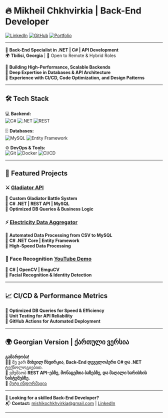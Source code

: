 # 🔥 Mikheil Chkhvirkia | Back-End Developer

[![LinkedIn](https://img.shields.io/badge/LinkedIn-Profile-blue?style=flat&logo=linkedin)](https://www.linkedin.com/in/mikheil-chkhvirkia-a1809421a/)
[![GitHub](https://img.shields.io/badge/GitHub-Profile-black?style=flat&logo=github)](https://github.com/MikheiliChkhvirkia)
[![Portfolio](https://img.shields.io/badge/Portfolio-Live-green?style=flat&logo=web)](https://yourportfolio.com)

---

🚀 **Back-End Specialist in .NET | C# | API Development**  
🌍 **Tbilisi, Georgia** | 💼 Open to Remote & Hybrid Roles  

🔹 **Building High-Performance, Scalable Backends**  
🔹 **Deep Expertise in Databases & API Architecture**  
🔹 **Experience with CI/CD, Code Optimization, and Design Patterns**  

---

## 🛠 **Tech Stack**
💻 **Backend:**  
![C#](https://img.shields.io/badge/-C%23-239120?logo=c-sharp&logoColor=white&style=for-the-badge) ![.NET](https://img.shields.io/badge/-.NET-512BD4?logo=dotnet&logoColor=white&style=for-the-badge) ![REST](https://img.shields.io/badge/-REST-000000?logo=rest&logoColor=white&style=for-the-badge)  

🗄️ **Databases:**  
![MySQL](https://img.shields.io/badge/-MySQL-4479A1?logo=mysql&logoColor=white&style=for-the-badge) ![Entity Framework](https://img.shields.io/badge/-Entity%20Framework-512BD4?logo=dotnet&logoColor=white&style=for-the-badge)  

⚙ **DevOps & Tools:**  
![Git](https://img.shields.io/badge/-Git-F05032?logo=git&logoColor=white&style=for-the-badge) ![Docker](https://img.shields.io/badge/-Docker-2496ED?logo=docker&logoColor=white&style=for-the-badge) ![CI/CD](https://img.shields.io/badge/-CI/CD-2C2255?logo=github-actions&logoColor=white&style=for-the-badge)  

---

## 📌 **Featured Projects**
### ⚔️ **[Gladiator API](https://github.com/MikheiliChkhvirkia/GladiatorApi)**
🔹 **Custom Gladiator Battle System**  
🔹 **C# .NET | REST API | MySQL**  
🔹 **Optimized DB Queries & Business Logic**

### ⚡ **[Electricity Data Aggregator](https://github.com/MikheiliChkhvirkia/ElectricityDataAggregator)**
🔹 **Automated Data Processing from CSV to MySQL**  
🔹 **C# .NET Core | Entity Framework**  
🔹 **High-Speed Data Processing**  

### 🧠 **Face Recognition [YouTube Demo](https://youtu.be/rWIgAwY9TUQ)**
🔹 **C# | OpenCV | EmguCV**  
🔹 **Facial Recognition & Identity Detection**  

---

## 📈 **CI/CD & Performance Metrics**
🔹 **Optimized DB Queries for Speed & Efficiency**  
🔹 **Unit Testing for API Reliability**  
🔹 **GitHub Actions for Automated Deployment**  

---

## 🌍 **Georgian Version | ქართული ვერსია**
**გამარჯობა!**  
👨‍💻 მე ვარ **მიხეილ ჩხვირკია**, **Back-End დეველოპერი** **C# და .NET** ტექნოლოგიებით.  
📍 ვმუშაობ **REST API-ებზე, მონაცემთა ბაზებზე, და მაღალი ხარისხის სისტემებზე.**  
🔗 [მეტი ინფორმაცია](https://yourportfolio.com)  

---

💼 **Looking for a skilled Back-End Developer?**  
📬 **Contact:** [mishikochkhvirkia@gmail.com](mailto:mishikochkhvirkia@gmail.com) | [LinkedIn](https://www.linkedin.com/in/mikheil-chkhvirkia-a1809421a/)  

---
